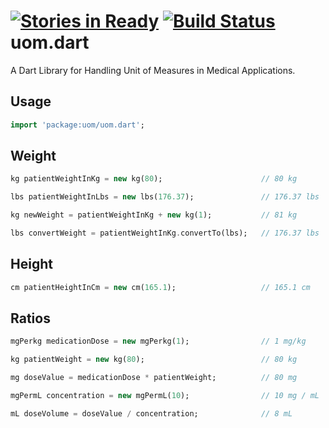 [![Stories in Ready](https://badge.waffle.io/damondouglas/uom.dart.png?label=ready&title=Ready)](https://waffle.io/damondouglas/uom.dart)
[![Build Status](https://drone.io/github.com/damondouglas/uom.dart/status.png)](https://drone.io/github.com/damondouglas/uom.dart/latest)
uom.dart
========

A Dart Library for Handling Unit of Measures in Medical Applications.

## Usage
```dart
import 'package:uom/uom.dart';
```

## Weight

```dart
kg patientWeightInKg = new kg(80); 						// 80 kg

lbs patientWeightInLbs = new lbs(176.37); 				// 176.37 lbs

kg newWeight = patientWeightInKg + new kg(1);			// 81 kg

lbs convertWeight = patientWeightInKg.convertTo(lbs);   // 176.37 lbs
```

## Height

```dart
cm patientHeightInCm = new cm(165.1);					// 165.1 cm

```

## Ratios

```dart
mgPerkg medicationDose = new mgPerkg(1);				// 1 mg/kg

kg patientWeight = new kg(80);							// 80 kg

mg doseValue = medicationDose * patientWeight;			// 80 mg

mgPermL concentration = new mgPermL(10);				// 10 mg / mL

mL doseVolume = doseValue / concentration;				// 8 mL
```

